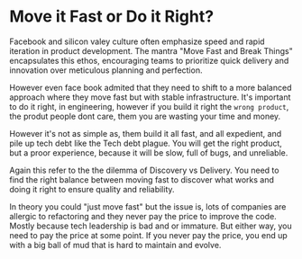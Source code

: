 # Move it Fast or Do it Right?

Facebook and silicon valey culture often emphasize speed and rapid iteration in product development. The mantra "Move Fast and Break Things" encapsulates this ethos, encouraging teams to prioritize quick delivery and innovation over meticulous planning and perfection.

However even face book admited that they need to shift to a more balanced approach where they move fast but with stable infrastructure. It's important to do it right, in engineering, however if you build it right the `wrong product`, the produt people dont care, them you are wasting your time and money.

However it's not as simple as, them build it all fast, and all expedient, and pile up tech debt like the Tech debt plague. You will get the right product, but a proor experience, because it will be slow, full of bugs, and unreliable.

Again this refer to the the dilemma of Discovery vs Delivery. You need to find the right balance between moving fast to discover what works and doing it right to ensure quality and reliability.

In theory you could "just move fast" but the issue is, lots of companies are allergic to refactoring and they never pay the price to improve the code. Mostly because tech leadership is bad and or immature. But either way, you need to pay the price at some point. If you never pay the price, you end up with a big ball of mud that is hard to maintain and evolve.